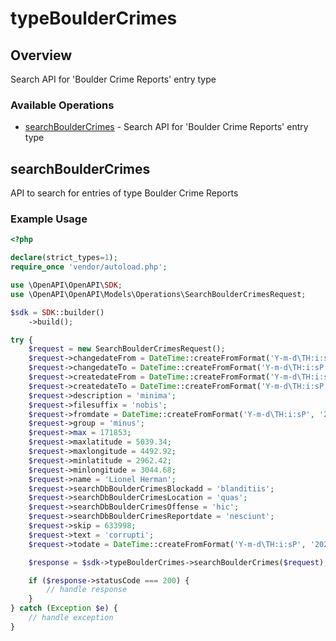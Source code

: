 # typeBoulderCrimes

## Overview

Search API for 'Boulder Crime Reports' entry type

### Available Operations

* [searchBoulderCrimes](#searchbouldercrimes) - Search API for 'Boulder Crime Reports' entry type

## searchBoulderCrimes

API to search for entries of type Boulder Crime Reports

### Example Usage

```php
<?php

declare(strict_types=1);
require_once 'vendor/autoload.php';

use \OpenAPI\OpenAPI\SDK;
use \OpenAPI\OpenAPI\Models\Operations\SearchBoulderCrimesRequest;

$sdk = SDK::builder()
    ->build();

try {
    $request = new SearchBoulderCrimesRequest();
    $request->changedateFrom = DateTime::createFromFormat('Y-m-d\TH:i:sP', '2022-02-13T04:07:51.208Z');
    $request->changedateTo = DateTime::createFromFormat('Y-m-d\TH:i:sP', '2022-06-16T02:54:19.259Z');
    $request->createdateFrom = DateTime::createFromFormat('Y-m-d\TH:i:sP', '2022-08-15T15:27:41.112Z');
    $request->createdateTo = DateTime::createFromFormat('Y-m-d\TH:i:sP', '2022-08-17T09:09:54.947Z');
    $request->description = 'minima';
    $request->filesuffix = 'nobis';
    $request->fromdate = DateTime::createFromFormat('Y-m-d\TH:i:sP', '2022-07-11T09:37:00.887Z');
    $request->group = 'minus';
    $request->max = 171853;
    $request->maxlatitude = 5039.34;
    $request->maxlongitude = 4492.92;
    $request->minlatitude = 2962.42;
    $request->minlongitude = 3044.68;
    $request->name = 'Lionel Herman';
    $request->searchDbBoulderCrimesBlockadd = 'blanditiis';
    $request->searchDbBoulderCrimesLocation = 'quas';
    $request->searchDbBoulderCrimesOffense = 'hic';
    $request->searchDbBoulderCrimesReportdate = 'nesciunt';
    $request->skip = 633998;
    $request->text = 'corrupti';
    $request->todate = DateTime::createFromFormat('Y-m-d\TH:i:sP', '2021-06-10T23:47:11.065Z');

    $response = $sdk->typeBoulderCrimes->searchBoulderCrimes($request);

    if ($response->statusCode === 200) {
        // handle response
    }
} catch (Exception $e) {
    // handle exception
}
```
